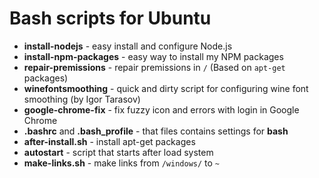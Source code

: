 # Bash scripts for Ubuntu

* **install-nodejs** - easy install and configure Node.js
* **install-npm-packages** - easy way to install my NPM packages
* **repair-premissions** - repair premissions in `/` (Based on `apt-get` packages)
* **winefontsmoothing** - quick and dirty script for configuring wine font smoothing (by Igor Tarasov)
* **google-chrome-fix** - fix fuzzy icon and errors with login in Google Chrome
* **.bashrc** and **.bash_profile** - that files contains settings for **bash**
* **after-install.sh** - install apt-get packages
* **autostart** - script that starts after load system
* **make-links.sh** - make links from `/windows/` to `~`